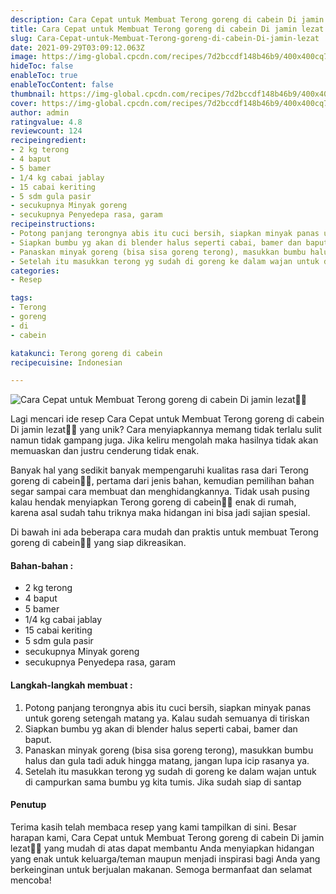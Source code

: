 ```yaml
---
description: Cara Cepat untuk Membuat Terong goreng di cabein Di jamin lezat"
title: Cara Cepat untuk Membuat Terong goreng di cabein Di jamin lezat
slug: Cara-Cepat-untuk-Membuat-Terong-goreng-di-cabein-Di-jamin-lezat
date: 2021-09-29T03:09:12.063Z
image: https://img-global.cpcdn.com/recipes/7d2bccdf148b46b9/400x400cq70/photo.jpg
hideToc: false
enableToc: true
enableTocContent: false
thumbnail: https://img-global.cpcdn.com/recipes/7d2bccdf148b46b9/400x400cq70/photo.jpg
cover: https://img-global.cpcdn.com/recipes/7d2bccdf148b46b9/400x400cq70/photo.jpg
author: admin
ratingvalue: 4.8
reviewcount: 124
recipeingredient:
- 2 kg terong
- 4 baput
- 5 bamer
- 1/4 kg cabai jablay
- 15 cabai keriting
- 5 sdm gula pasir
- secukupnya Minyak goreng
- secukupnya Penyedepa rasa, garam
recipeinstructions:
- Potong panjang terongnya abis itu cuci bersih, siapkan minyak panas untuk goreng setengah matang ya. Kalau sudah semuanya di tiriskan
- Siapkan bumbu yg akan di blender halus seperti cabai, bamer dan baput.
- Panaskan minyak goreng (bisa sisa goreng terong), masukkan bumbu halus dan gula tadi aduk hingga matang, jangan lupa icip rasanya ya.
- Setelah itu masukkan terong yg sudah di goreng ke dalam wajan untuk di campurkan sama bumbu yg kita tumis. Jika sudah siap di santap
categories:
- Resep

tags:
- Terong
- goreng
- di
- cabein

katakunci: Terong goreng di cabein
recipecuisine: Indonesian

---
```


![Cara Cepat untuk Membuat Terong goreng di cabein Di jamin lezat👩‍🍳](https://img-global.cpcdn.com/recipes/7d2bccdf148b46b9/400x400cq70/photo.jpg)

Lagi mencari ide resep Cara Cepat untuk Membuat Terong goreng di cabein Di jamin lezat👩‍🍳 yang unik? Cara menyiapkannya memang tidak terlalu sulit namun tidak gampang juga. Jika keliru mengolah maka hasilnya tidak akan memuaskan dan justru cenderung tidak enak.

Banyak hal yang sedikit banyak mempengaruhi kualitas rasa dari Terong goreng di cabein👩‍🍳, pertama dari jenis bahan, kemudian pemilihan bahan segar sampai cara membuat dan menghidangkannya. Tidak usah pusing kalau hendak menyiapkan Terong goreng di cabein👩‍🍳 enak di rumah, karena asal sudah tahu triknya maka hidangan ini bisa jadi sajian spesial.

Di bawah ini ada beberapa cara mudah dan praktis untuk membuat Terong goreng di cabein👩‍🍳 yang siap dikreasikan.

<!--inarticleads1-->

#### Bahan-bahan :

- 2 kg terong
- 4 baput
- 5 bamer
- 1/4 kg cabai jablay
- 15 cabai keriting
- 5 sdm gula pasir
- secukupnya Minyak goreng
- secukupnya Penyedepa rasa, garam

<!--inarticleads2-->

#### Langkah-langkah membuat :

1. Potong panjang terongnya abis itu cuci bersih, siapkan minyak panas untuk goreng setengah matang ya. Kalau sudah semuanya di tiriskan
1. Siapkan bumbu yg akan di blender halus seperti cabai, bamer dan baput.
1. Panaskan minyak goreng (bisa sisa goreng terong), masukkan bumbu halus dan gula tadi aduk hingga matang, jangan lupa icip rasanya ya.
1. Setelah itu masukkan terong yg sudah di goreng ke dalam wajan untuk di campurkan sama bumbu yg kita tumis. Jika sudah siap di santap

#### Penutup

Terima kasih telah membaca resep yang kami tampilkan di sini. Besar harapan kami, Cara Cepat untuk Membuat Terong goreng di cabein Di jamin lezat👩‍🍳 yang mudah di atas dapat membantu Anda menyiapkan hidangan yang enak untuk keluarga/teman maupun menjadi inspirasi bagi Anda yang berkeinginan untuk berjualan makanan. Semoga bermanfaat dan selamat mencoba!